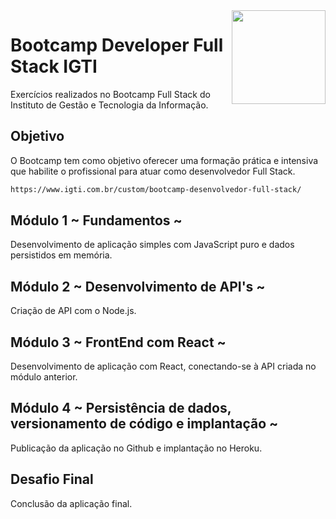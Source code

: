 
<img align="right" width="150" height="150" src="https://user-images.githubusercontent.com/51829166/87999075-2d492c80-cad0-11ea-9728-69a68ca5b6cf.png">

# Bootcamp Developer Full Stack IGTI 
Exercícios realizados no Bootcamp Full Stack do Instituto de Gestão e Tecnologia da Informação. 

## Objetivo

O Bootcamp tem como objetivo oferecer uma formação prática e intensiva que habilite o profissional para atuar como desenvolvedor Full Stack.

```bash
https://www.igti.com.br/custom/bootcamp-desenvolvedor-full-stack/
```

## Módulo 1 ~ Fundamentos ~
Desenvolvimento de aplicação simples com JavaScript puro 
e dados persistidos em memória.

## Módulo 2 ~ Desenvolvimento de API's ~ 
Criação de API com o Node.js.

## Módulo 3 ~ FrontEnd com React ~ 
Desenvolvimento de aplicação com React, conectando-se à API criada no módulo anterior.

## Módulo 4 ~ Persistência de dados, versionamento de código e implantação ~ 
Publicação da aplicação no Github e implantação no Heroku.

## Desafio Final
Conclusão da aplicação final.
